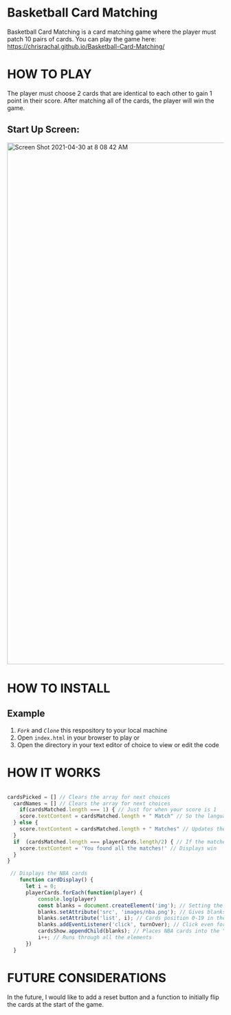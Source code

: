# Basketball Card Matching

Basketball Card Matching is a card matching game where the player must patch 10 pairs of cards.
You can play the game here: https://chrisrachal.github.io/Basketball-Card-Matching/
# HOW TO PLAY

The player must choose 2 cards that are identical to each other to gain 1 point in their score. After matching all of the cards, the player will win the game.

## Start Up Screen:

<img width="1212" alt="Screen Shot 2021-04-30 at 8 08 42 AM" src="https://user-images.githubusercontent.com/81945798/116702378-9f6b6d80-a98e-11eb-8465-7da0be8bb14e.png">



# HOW TO INSTALL

## Example
1. *`Fork`* and *`Clone`* this respository to your local machine
2. Open `index.html` in your browser to play or 
3. Open the directory in your text editor of choice to view or edit the code


# HOW IT WORKS
``` javascript

cardsPicked = [] // Clears the array for next choices
  cardNames = [] // Clears the array for next choices
    if(cardsMatched.length === 1) { // Just for when your score is 1
    score.textContent = cardsMatched.length + " Match" // So the language isnt weird
  } else {
    score.textContent = cardsMatched.length + " Matches" // Updates the score
  }
  if  (cardsMatched.length === playerCards.length/2) { // If the matched cards = half the OG array, you win
    score.textContent = 'You found all the matches!' // Displays win
  }
}
```
``` javascript
 // Displays the NBA cards
    function cardDisplay() {
      let i = 0;
      playerCards.forEach(function(player) {
          console.log(player)
          const blanks = document.createElement('img'); // Setting the images yet to be turned
          blanks.setAttribute('src', 'images/nba.png'); // Gives blanks the NBA card
          blanks.setAttribute('list', i); // Cards position 0-19 in the array
          blanks.addEventListener('click', turnOver); // Click even for the turnOver function
          cardsShow.appendChild(blanks); // Places NBA cards into the "cards" class
          i++; // Runs through all the elements
      })
  }
  ```

# FUTURE CONSIDERATIONS
In the future, I would like to add a reset button and a function to initially flip the cards at the start of the game.


